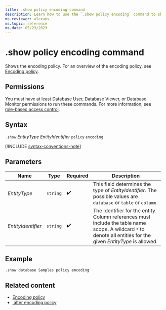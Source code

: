 ```yaml
---
title: .show policy encoding command
description: Learn how to use the `.show policy encoding` command to show the encoding policy of the specified entity.
ms.reviewer: alexans
ms.topic: reference
ms.date: 05/23/2023
---
```

# .show policy encoding command

Shows the encoding policy. For an overview of the encoding policy, see [Encoding policy](encoding-policy.md).

## Permissions

You must have at least Database User, Database Viewer, or Database Monitor permissions to run these commands. For more information, see [role-based access control](access-control/role-based-access-control.md).

## Syntax

`.show` *EntityType* *EntityIdentifier* `policy` `encoding`

[!INCLUDE [syntax-conventions-note](../../includes/syntax-conventions-note.md)]

## Parameters

|Name | Type | Required | Description |
|--|--|--|--|
| *EntityType* | `string` |  :heavy_check_mark: | This field determines the type of *EntityIdentifier*. The possible values are `database` or `table` or `column`.|
| *EntityIdentifier* | `string` |  :heavy_check_mark: | The identifier for the entity. Column references must include the table name scope. A wildcard `*` to denote all entities for the given *EntityType* is allowed. |

## Example

```kusto
.show database Samples policy encoding
```

## Related content

* [Encoding policy](encoding-policy.md)
* [.alter encoding policy](alter-encoding-policy.md)
